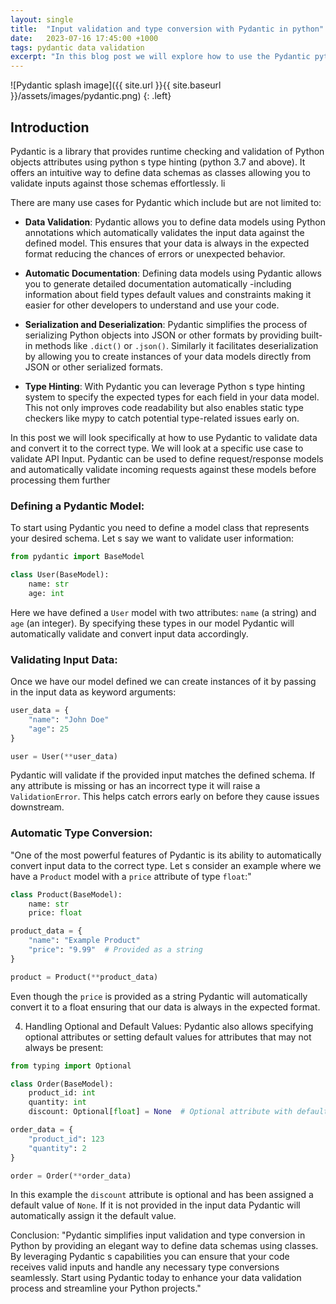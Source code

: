 ```yaml
---
layout: single
title:  "Input validation and type conversion with Pydantic in python"
date:   2023-07-16 17:45:00 +1000
tags: pydantic data validation 
excerpt: "In this blog post we will explore how to use the Pydantic python package to streamline your code and enhance data validation."
---
```


![Pydantic splash image]({{ site.url }}{{ site.baseurl }}/assets/images/pydantic.png)
{: .left}



## Introduction

 Pydantic is a library that provides runtime checking and validation of Python objects  attributes using python s type hinting (python 3.7 and above). It offers an intuitive way to define data schemas as classes allowing you to validate inputs against those schemas effortlessly. li
 
 There are many use cases for Pydantic which include but are not limited to:

- **Data Validation**: 
Pydantic allows you to define data models using Python annotations which automatically validates the input data against the defined model. This ensures that your data is always in the expected format reducing the chances of errors or unexpected behavior.
 
- **Automatic Documentation**:
Defining  data models using Pydantic allows you to generate detailed documentation automatically -including information about field types default values and constraints making it easier for other developers to understand and use your code.
 
- **Serialization and Deserialization**:
Pydantic simplifies the process of serializing Python objects into JSON or other formats by providing built-in methods like `.dict()` or `.json()`. Similarly it facilitates deserialization by allowing you to create instances of your data models directly from JSON or other serialized formats.
 
- **Type Hinting**:
With Pydantic you can leverage Python s type hinting system to specify the expected types for each field in your data model. This not only improves code readability but also enables static type checkers like mypy to catch potential type-related issues early on.
 

In this post we will look specifically at how to use Pydantic to validate data and convert it to the correct type. We will look at a specific use case to validate API Input.  Pydantic can be used to define request/response models and automatically validate incoming requests against these models before processing them further 

###  Defining a Pydantic Model:
 To start using Pydantic you need to define a model class that represents your desired schema. Let s say we want to validate user information:

 
 ``` python
 from pydantic import BaseModel
 
 class User(BaseModel):
     name: str 
     age: int 
 ```

 Here we have defined a `User` model with two attributes: `name` (a string) and `age` (an integer). By specifying these types in our model Pydantic will automatically validate and convert input data accordingly. 
 
### Validating Input Data: 
  Once we have our model defined we can create instances of it by passing in the input data as keyword arguments: 
 
  ```python 
  user_data = { 
      "name": "John Doe" 
      "age": 25 
  } 
 
  user = User(**user_data) 
  ``` 
 
  Pydantic will validate if the provided input matches the defined schema. If any attribute is missing or has an incorrect type it will raise a `ValidationError`. This helps catch errors early on before they cause issues downstream. 
 
### Automatic Type Conversion: 
 "One of the most powerful features of Pydantic is its ability to automatically convert input data to the correct type. Let s consider an example where we have a `Product` model with a `price` attribute of type `float`:"
 
  ```python 
  class Product(BaseModel): 
      name: str 
      price: float 
 
  product_data = { 
      "name": "Example Product" 
      "price": "9.99"  # Provided as a string 
  } 
 
  product = Product(**product_data) 
  ``` 
 
  Even though the `price` is provided as a string Pydantic will automatically convert it to a float ensuring that our data is always in the expected format. 
 
  4. Handling Optional and Default Values: 
  Pydantic also allows specifying optional attributes or setting default values for attributes that may not always be present: 
 
  ```python 
  from typing import Optional 
 
  class Order(BaseModel): 
      product_id: int 
      quantity: int 
      discount: Optional[float] = None  # Optional attribute with default value 
 
  order_data = { 
      "product_id": 123 
      "quantity": 2 
  } 
 
  order = Order(**order_data) 
  ``` 
 
  In this example the `discount` attribute is optional and has been assigned a default value of `None`. If it is not provided in the input data Pydantic will automatically assign it the default value. 
 
  Conclusion: 
 "Pydantic simplifies input validation and type conversion in Python by providing an elegant way to define data schemas using classes. By leveraging Pydantic s capabilities you can ensure that your code receives valid inputs and handle any necessary type conversions seamlessly. Start using Pydantic today to enhance your data validation process and streamline your Python projects."